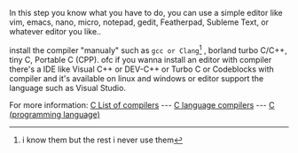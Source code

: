 In this step you know what you have to do, you can use a simple editor like vim, emacs, nano, micro, notepad, gedit, Featherpad, Subleme Text, or whatever editor you like..

install the compiler "manualy" such as `gcc or Clang`[^1] , borland turbo C/C++, tiny C, Portable C (CPP).
ofc if you wanna install an editor with compiler there's a IDE like Visual C++ or DEV-C++ or Turbo C or Codeblocks with compiler and it's available on linux and windows or editor support the language such as Visual Studio.

For more information: 
[C List of compilers](https://en.wikipedia.org/wiki/List_of_compilers#C_compilers) ---
[C language compilers](https://en.wikipedia.org/wiki/Category:C_(programming_language)_compilers) ---
[C (programming language)](https://en.wikipedia.org/wiki/C_(programming_language))

[^1]: i know them but the rest i never use them
